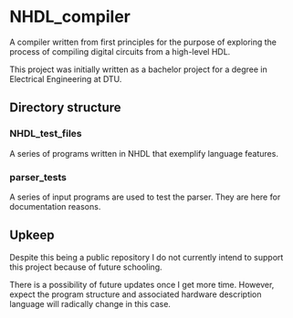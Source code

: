 # NHDL_compiler
A compiler written from first principles for the purpose of exploring the process of compiling digital circuits from a high-level HDL. 

This project was initially written as a bachelor project for a degree in Electrical Engineering at DTU.

## Directory structure

### NHDL_test_files
A series of programs written in NHDL that exemplify language features.

### parser_tests
A series of input programs are used to test the parser. They are here for documentation reasons.

## Upkeep
Despite this being a public repository I do not currently intend to support this project because of future schooling.

There is a possibility of future updates once I get more time. However,  expect the program structure and associated hardware description language will radically change in this case.
